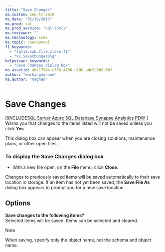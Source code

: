 ```yaml
---
title: "Save Changes"
ms.custom: seo-lt-2019
ms.date: "01/19/2017"
ms.prod: sql
ms.prod_service: "sql-tools"
ms.reviewer: ""
ms.technology: ssms
ms.topic: conceptual
f1_keywords: 
  - "sql13.swb.file.close.f1"
  - "VS.SaveChangesDlg"
helpviewer_keywords: 
  - "Save Changes dialog box"
ms.assetid: abe17944-c538-4106-a18b-ade5e2d8e20f
author: "markingmyname"
ms.author: "maghan"
---
```

# Save Changes
[!INCLUDE[SQL Server Azure SQL Database Synapse Analytics PDW ](../../includes/applies-to-version/sql-asdb-asdbmi-asa-pdw.md)]
Warns you that changes to the items listed will not be saved unless you click **Yes**.  
  
This dialog box can appear when you are closing solutions, maintenance plans, or other open files.  
  
### To display the Save Changes dialog box  
  
-   With a new file open, on the **File** menu, click **Close**.  
  
Changes to previously saved items will be saved automatically to their save location in storage. If an item has not yet been saved, the **Save File As** dialog box appears to prompt you for a new save location.  
  
## Options  
**Save changes to the following items?**  
Selected items will be saved. Items can be selected and cleared.  
  
> [!NOTE]  
> When saving, specify only the object name, not the schema and object name.  
  
